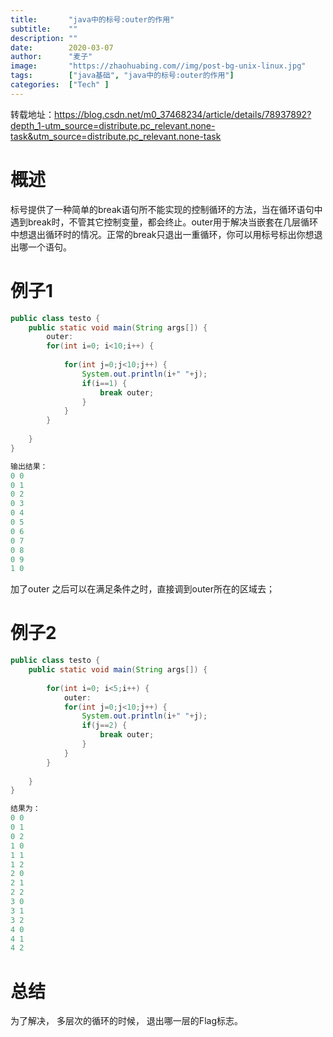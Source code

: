 ```yaml
---
title:       "java中的标号:outer的作用"
subtitle:    ""
description: ""
date:        2020-03-07
author:      "麦子"
image:       "https://zhaohuabing.com//img/post-bg-unix-linux.jpg"
tags:        ["java基础", "java中的标号:outer的作用"]
categories:  ["Tech" ]
---
```


转载地址：https://blog.csdn.net/m0_37468234/article/details/78937892?depth_1-utm_source=distribute.pc_relevant.none-task&utm_source=distribute.pc_relevant.none-task

# 概述

标号提供了一种简单的break语句所不能实现的控制循环的方法，当在循环语句中遇到break时，不管其它控制变量，都会终止。outer用于解决当嵌套在几层循环中想退出循环时的情况。正常的break只退出一重循环，你可以用标号标出你想退出哪一个语句。

# 例子1

```java
public class testo {
	public static void main(String args[]) {
		outer:
		for(int i=0; i<10;i++) {
			
			for(int j=0;j<10;j++) {
				System.out.println(i+" "+j);
				if(i==1) {
					break outer;
				}
			}
		}
		
	}
}

输出结果：
0 0
0 1
0 2
0 3
0 4
0 5
0 6
0 7
0 8
0 9
1 0
```

加了outer 之后可以在满足条件之时，直接调到outer所在的区域去；

# 例子2

```java
public class testo {
	public static void main(String args[]) {
		
		for(int i=0; i<5;i++) {
			outer:
			for(int j=0;j<10;j++) {
				System.out.println(i+" "+j);
				if(j==2) {
					break outer;
				}
			}
		}
		
	}
}

结果为：
0 0
0 1
0 2
1 0
1 1
1 2
2 0
2 1
2 2
3 0
3 1
3 2
4 0
4 1
4 2
```

# 总结

为了解决， 多层次的循环的时候， 退出哪一层的Flag标志。 

